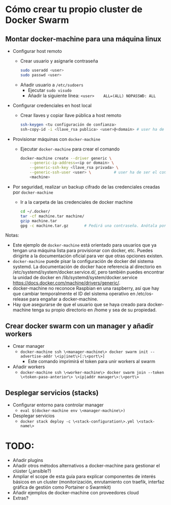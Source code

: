 # Cómo crear tu propio cluster de Docker Swarm
## Montar docker-machine para una máquina linux
- Configurar host remoto
	- Crear usuario y asignarle contraseña
		```bash
		sudo useradd <user>
		sudo passwd <user>
		```
	- Añadir usuario a `/etc/sudoers`
		- Ejecutar `sudo visudo`
		- Añadir la siguiente línea: `<user>	ALL=(ALL) NOPASSWD: ALL`

- Configurar credenciales en host local
	- Crear llaves y copiar llave pública a host remoto
		```bash
		ssh-keygen <tu configuración de confianza>
		ssh-copy-id -i <llave_rsa publica> <user>@<domain> # user ha de ser el mismo que el configurado arriba
		```

- Provisionar máquinas con `docker-machine`
	- Ejecutar `docker-machine` para crear el comando
		```bash
		docker-machine create --driver generic \
			--generic-ip-address=<ip or domain> \
			--generic-ssh-key <llave_rsa privada> \
			--generic-ssh-user <user> \		     # user ha de ser el configurado para el host remoto
			<machine>
		```

- Por seguridad, realizar un backup cifrado de las credenciales creadas por `docker-machine`
	- Ir a la carpeta de las credenciales de docker machine
		```bash
		cd ~/.docker/
		tar -cf machine.tar machine/
		gzip machine.tar
		gpg -c machine.tar.gz 		# Pedirá una contraseña. Anótala por si no la recuerdas al necesitarlo.
		```

Notas:
- Este ejemplo de `docker-machine` está orientado para usuarios que ya tengan una máquina lista para provisionar con docker, etc. Puedes dirigirte a la documentación oficial para ver que otras opciones existen.
- `docker-machine` puede pisar la configuración de docker del sistema systemd.
La documentación de docker hace referencia al directorio en /etc/systemd/system/docker.service.d/,
pero también puedes encontrar la unidad de docker en /lib/systemd/system/docker.service
https://docs.docker.com/machine/drivers/generic/.
- docker-machine no reconoce Raspbian en una raspberry, así que hay que cambiar temporalmente el ID del sistema operativo en /etc/os-release para engañar a docker-machine.
- Hay que asegurarse de que el usuario que se haya creado para docker-machine tenga su propio directorio en /home y sea de su propiedad.

## Crear docker swarm con un manager y añadir workers
- Crear manager
	- `docker-machine ssh \<manager-machine\> docker swarm init --advertise-addr \<ip|inet\>[:\<port\>]`
		- Este comando imprimirá el token para unir workers al swarm
- Añadir workers
	- `docker-machine ssh \<worker-machine\> docker swarm join --token \<token-paso-anterior\> \<ip|addr manager\>:\<port\>`

## Desplegar servicios (stacks)
- Configurar entorno para controlar manager
	- `eval $(docker-machine env \<manager-machine\>)`
- Desplegar servicios
	- `docker stack deploy -c \<stack-configuration\>.yml \<stack-name\>`

# TODO:
- Añadir plugins
- Añadir otros métodos alternativos a docker-machine para gestionar el clúster (¿ansible?)
- Ampliar el scope de esta guía para explicar componentes de interés básicos en un cluster (monitorización, enrutamiento con traefik, interfaz gráfica de gestión como Portainer o Swarmkit)
- Añadir ejemplos de docker-machine con proveedores cloud
- Extras?
